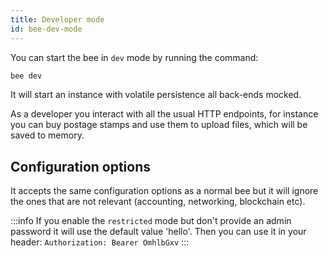 ```yaml
---
title: Developer mode
id: bee-dev-mode
---
```


You can start the bee in `dev` mode by running the command:

```bash
bee dev
```

It will start an instance with volatile persistence all back-ends mocked.

As a developer you interact with all the usual HTTP endpoints, for instance you can buy postage stamps and use them to upload files, which will be saved to memory.

## Configuration options

It accepts the same configuration options as a normal bee but it will ignore the ones that are not relevant (accounting, networking, blockchain etc).

:::info
If you enable the `restricted` mode but don't provide an admin password it will use the default value 'hello'.
Then you can use it in your header: `Authorization: Bearer OmhlbGxv`
:::
